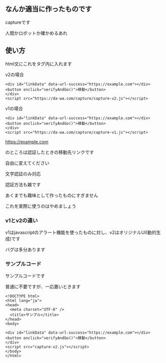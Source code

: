 ## なんか適当に作ったものです
captureです

人間かロボットか確かめるあれ

## 使い方
html文にこれを<body>タグ内に入れます

v2の場合
```
<div id="linkData" data-url-success="https://example.com"></div>
<button onclick="verifyAndGo()">移動</button>
</div>
<script src="https://da-wa.com/capture/capture-v2.js"></script>
```

v1の場合
```
<div id="linkData" data-url-success="https://example.com"></div>
<button onclick="verifyAndGo()">移動</button>
</div>
<script src="https://da-wa.com/capture/capture-v1.js"></script>
```

https://example.com  

のところは認証したときの移動先リンクです

自由に変えてください


文字認証のみ対応

認証方法も雑です

あくまでも趣味として作ったものにすぎません

これを実際に使うのはやめましょう



### v1とv2の違い

v1はjavascriptのアラート機能を使ったものに対し、v2はオリジナルUI(動的生成)です

バグは多分あります


### サンプルコード
サンプルコードです

普通に不要ですが、一応置いときます


```
<!DOCTYPE html>
<html lang="ja">
<head>
  <meta charset="UTF-8" />
  <title>サンプル</title>
</head>
<body>

<div id="linkData" data-url-success="https://example.com"></div>
<button onclick="verifyAndGo()">移動</button>
</div>
<script src="capture-v2.js"></script>
</body>
</html>
```
